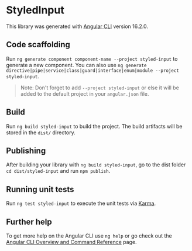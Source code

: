 # StyledInput

This library was generated with [Angular CLI](https://github.com/angular/angular-cli) version 16.2.0.

## Code scaffolding

Run `ng generate component component-name --project styled-input` to generate a new component. You can also use `ng generate directive|pipe|service|class|guard|interface|enum|module --project styled-input`.
> Note: Don't forget to add `--project styled-input` or else it will be added to the default project in your `angular.json` file. 

## Build

Run `ng build styled-input` to build the project. The build artifacts will be stored in the `dist/` directory.

## Publishing

After building your library with `ng build styled-input`, go to the dist folder `cd dist/styled-input` and run `npm publish`.

## Running unit tests

Run `ng test styled-input` to execute the unit tests via [Karma](https://karma-runner.github.io).

## Further help

To get more help on the Angular CLI use `ng help` or go check out the [Angular CLI Overview and Command Reference](https://angular.io/cli) page.
